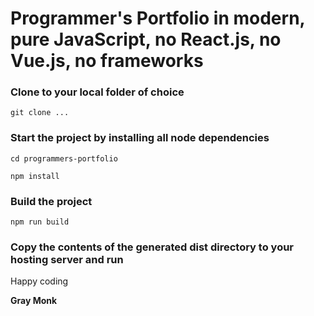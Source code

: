 # Programmer's Portfolio in modern, pure JavaScript, no React.js, no Vue.js, no frameworks

### Clone to your local folder of choice

`git clone ...`

### Start the project by installing all node dependencies

`cd programmers-portfolio`

`npm install`

### Build the project

`npm run build`

### Copy the contents of the generated dist directory to your hosting server and run

Happy coding

**Gray Monk**
